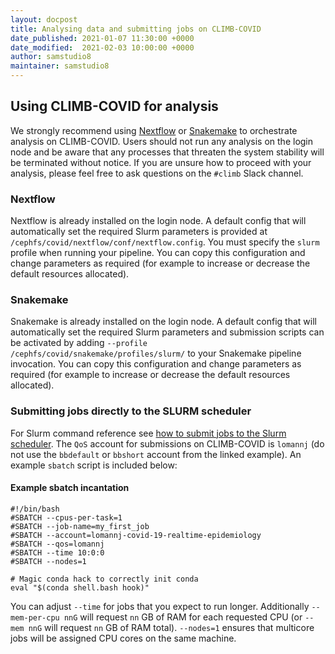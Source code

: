 ```yaml
---
layout: docpost
title: Analysing data and submitting jobs on CLIMB-COVID
date_published: 2021-01-07 11:30:00 +0000
date_modified:  2021-02-03 10:00:00 +0000
author: samstudio8
maintainer: samstudio8
---
```


## Using CLIMB-COVID for analysis

We strongly recommend using [Nextflow](https://www.nextflow.io/) or [Snakemake](https://snakemake.readthedocs.io/en/stable/) to orchestrate analysis on CLIMB-COVID.
Users should not run any analysis on the login node and be aware that any processes that threaten the system stability will be terminated without notice.
If you are unsure how to proceed with your analysis, please feel free to ask questions on the `#climb` Slack channel.

### Nextflow

Nextflow is already installed on the login node. A default config that will automatically set the required Slurm parameters is provided at `/cephfs/covid/nextflow/conf/nextflow.config`. You must specify the `slurm` profile when running your pipeline.
You can copy this configuration and change parameters as required (for example to increase or decrease the default resources allocated).

### Snakemake

Snakemake is already installed on the login node. A default config that will automatically set the required Slurm parameters and submission scripts can be activated by adding `--profile /cephfs/covid/snakemake/profiles/slurm/` to your Snakemake pipeline invocation.
You can copy this configuration and change parameters as required (for example to increase or decrease the default resources allocated).


### Submitting jobs directly to the SLURM scheduler

For Slurm command reference see [how to submit jobs to the Slurm scheduler](https://intranet.birmingham.ac.uk/it/teams/infrastructure/research/bear/bluebear/bluebear-job-submission.aspx). The `QoS` account for submissions on CLIMB-COVID is `lomannj` (do not use the `bbdefault` or `bbshort` account from the linked example). An example `sbatch` script is included below:

#### Example sbatch incantation

```
#!/bin/bash
#SBATCH --cpus-per-task=1
#SBATCH --job-name=my_first_job
#SBATCH --account=lomannj-covid-19-realtime-epidemiology
#SBATCH --qos=lomannj
#SBATCH --time 10:0:0
#SBATCH --nodes=1

# Magic conda hack to correctly init conda
eval "$(conda shell.bash hook)"
```

You can adjust `--time` for jobs that you expect to run longer. Additionally `--mem-per-cpu nnG` will request `nn` GB of RAM for each requested CPU (or `--mem nnG` will request `nn` GB of RAM total). `--nodes=1` ensures that multicore jobs will be assigned CPU cores on the same machine.
